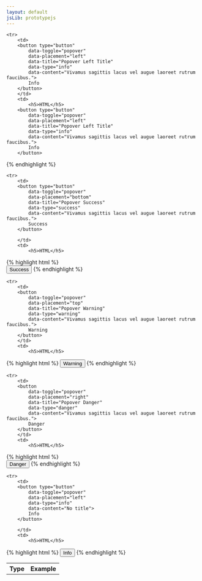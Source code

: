 ```yaml
---
layout: default
jsLib: prototypejs
---
```


<table class="reporttable reporttable-lg">
	<tbody><tr>
		<th>Type</th>
		<th>Example</th>
	</tr>

	<tr>
		<td>
		<button type="button" 
			data-toggle="popover"
			data-placement="left"
			data-title="Popover Left Title"
			data-type="info"
			data-content="Vivamus sagittis lacus vel augue laoreet rutrum faucibus.">
			Info
		</button> 
		</td>
		<td>
			<h5>HTML</h5>
		<button type="button" 
			data-toggle="popover"
			data-placement="left"
			data-title="Popover Left Title"
			data-type="info"
			data-content="Vivamus sagittis lacus vel augue laoreet rutrum faucibus.">
			Info
		</button> 

{% endhighlight %}
</td>
	</tr>

	<tr>
		<td>
		<button type="button" 
			data-toggle="popover"
			data-placement="bottom"
			data-title="Popover Success"
			data-type="success"
			data-content="Vivamus sagittis lacus vel augue laoreet rutrum faucibus.">
			Success
		</button> 

		</td>
		<td>
			<h5>HTML</h5>
{% highlight html %}				
		<button type="button" 
			data-toggle="popover"
			data-placement="bottom"
			data-title="Popover Success"
			data-type="success"
			data-content="Vivamus sagittis lacus vel augue laoreet rutrum faucibus.">
			Success
		</button> 
{% endhighlight %}			
		</td>
	</tr>

	<tr>
		<td>
		<button
			data-toggle="popover"
			data-placement="top"
			data-title="Popover Warning"
			data-type="warning"
			data-content="Vivamus sagittis lacus vel augue laoreet rutrum faucibus.">
			Warning
		</button> 
		</td>
		<td>
			<h5>HTML</h5>
{% highlight html %}
		<button
			data-toggle="popover"
			data-placement="top"
			data-title="Popover Warning"
			data-type="warning"
			data-content="Vivamus sagittis lacus vel augue laoreet rutrum faucibus.">
			Warning
		</button> 
{% endhighlight %}			
		</td>
	</tr>

	<tr>
		<td>
		<button
			data-toggle="popover"
			data-placement="right"
			data-title="Popover Danger"
			data-type="danger"
			data-content="Vivamus sagittis lacus vel augue laoreet rutrum faucibus.">
			Danger
		</button>
		</td>
		<td>
			<h5>HTML</h5>
{% highlight html %}			
		<button
			data-toggle="popover"
			data-placement="right"
			data-title="Popover Danger"
			data-type="danger"
			data-content="Vivamus sagittis lacus vel augue laoreet rutrum faucibus.">
			Danger
		</button>
{% endhighlight %}			
		</td>
	</tr>

	<tr>
		<td>
		<button type="button" 
			data-toggle="popover"
			data-placement="left"
			data-type="info"
			data-content="No title">
			Info
		</button> 

		</td>
		<td>
			<h5>HTML</h5>
{% highlight html %}
		<button type="button" 
			data-toggle="popover"
			data-placement="left"
			data-type="info"
			data-content="No title">
			Info
		</button> 
{% endhighlight %}			
		</td>
	</tr>
</tbody></table>
